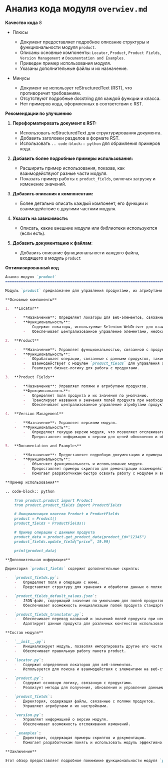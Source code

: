 # Анализ кода модуля `overwiev.md`

**Качество кода**
8
-  Плюсы
    -   Документ предоставляет подробное описание структуры и функциональности модуля `product`.
    -   Описаны основные компоненты: `Locator`, `Product`, `Product Fields`, `Version Management` и `Documentation and Examples`.
    -   Приведен пример использования модуля.
    -   Указаны дополнительные файлы и их назначение.

-  Минусы
    -   Документ не использует reStructuredText (RST), что противоречит требованиям.
    -   Отсутствуют подробные docstring для каждой функции и класса.
    -   Нет примеров кода, оформленных в соответствии с RST.

**Рекомендации по улучшению**

1.  **Переформатировать документ в RST:**
    -   Использовать reStructuredText для структурирования документа.
    -   Добавить заголовки разделов в формате RST.
    -   Использовать `.. code-block:: python` для обрамления примеров кода.

2.  **Добавить более подробные примеры использования:**
    -   Расширить пример использования, показав, как взаимодействуют разные части модуля.
    -   Показать пример работы с `product_fields`, включая загрузку и изменение значений.

3.  **Добавить описания к компонентам:**
    -   Более детально описать каждый компонент, его функции и взаимодействие с другими частями модуля.

4.  **Указать на зависимости:**
    -   Описать, какие внешние модули или библиотеки используются (если есть).

5.  **Добавить документацию к файлам**:
    - Добавить описание функциональности каждого файла, входящего в модуль `product`

**Оптимизированный код**

```markdown
Анализ модуля `product`
=========================================================================================

Модуль `product` предназначен для управления продуктами, их атрибутами и версиями. Он предоставляет набор инструментов для взаимодействия с веб-страницами, работы с данными продуктов и управления их версиями.

**Основные компоненты**

1.  **Locator**

    -   **Назначение**: Определяет локаторы для веб-элементов, связанных с продуктами.
    -   **Функциональность**:
        -   Содержит локаторы, используемые Selenium WebDriver для взаимодействия с веб-страницами.
        -   Обеспечивает централизованное управление элементами, необходимыми для работы с продуктами на сайте.

2.  **Product**

    -   **Назначение**: Управляет функциональностью, связанной с продуктами.
    -   **Функциональность**:
        -   Обрабатывает операции, связанные с данными продуктов, такие как получение, обновление и создание.
        -   Взаимодействует с модулем `product_fields` для управления атрибутами продукта.
        -   Реализует бизнес-логику для работы с продуктами.

3.  **Product Fields**

    -   **Назначение**: Управляет полями и атрибутами продуктов.
    -   **Функциональность**:
        -   Определяет поля продукта и их значения по умолчанию.
        -   Транслирует названия и значения полей продукта при необходимости.
        -   Обеспечивает централизованное управление атрибутами продукта, что упрощает их использование и обновление.

4.  **Version Management**

    -   **Назначение**: Управляет версиями модуля.
    -   **Функциональность**:
        -   Определяет текущую версию модуля, что позволяет отслеживать изменения и управлять совместимостью.
        -   Предоставляет информацию о версии для целей обновления и обслуживания.

5.  **Documentation and Examples**

    -   **Назначение**: Предоставляет подробную документацию и примеры использования для разработчиков.
    -   **Функциональность**:
        -   Объясняет функциональность и использование модуля.
        -   Предоставляет примеры скриптов для демонстрации взаимодействия с данными продуктов.
        -   Помогает разработчикам быстро освоить работу с модулем и внедрить его в свои проекты.

**Пример использования**

.. code-block:: python

    from product.product import Product
    from product.product_fields import ProductFields

    # Инициализация классов Product и ProductFields
    product = Product()
    product_fields = ProductFields()

    # Пример операции с данными продукта
    product_data = product.get_product_data(product_id="12345")
    product_fields.update_field("price", 19.99)

    print(product_data)

**Дополнительная информация**

Директория `product_fields` содержит дополнительные скрипты:

-   `product_fields.py`:
    -   Определяет поля и операции с ними.
    -   Представляет структуру для хранения и обработки данных о полях продуктов.

-   `product_fields_default_values.json`:
    -   JSON-файл, содержащий значения по умолчанию для полей продуктов.
    -   Обеспечивает возможность инициализации полей продукта стандартными значениями.

-   `product_fields_translator.py`:
    -   Обеспечивает перевод названий и значений полей продукта при необходимости.
    -   Адаптирует данные продукта для различных контекстов использования.

**Состав модуля**

-   `__init__.py`:
    -   Инициализирует модуль, позволяя импортировать другие его части.
    -   Обеспечивает правильную работу пакета product.

-   `locator.py`:
    -   Содержит определения локаторов для веб-элементов.
    -   Используется для поиска и взаимодействия с элементами на веб-страницах.

-   `product.py`:
    -   Содержит основную логику, связанную с продуктами.
    -   Реализует методы для получения, обновления и управления данными продукта.

-   `product_fields`:
    -   Директория, содержащая файлы, связанные с полями продуктов.
    -   Управляет атрибутами и их настройками.

-   `version.py`:
    -   Управляет информацией о версии модуля.
    -   Обеспечивает возможность отслеживания изменений.

-   `_examples`:
    -   Директория, содержащая примеры скриптов и документацию.
    -   Помогает разработчикам понять и использовать модуль эффективно.

**Заключение**

Этот обзор предоставляет подробное понимание функциональности модуля `product`. Если вам понадобятся какие-либо конкретные детали или модификации, дайте знать!

```